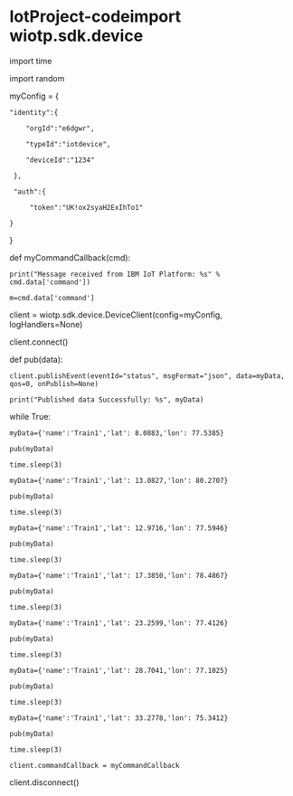 # IotProject-codeimport wiotp.sdk.device

import time

import random

myConfig = {

    "identity":{

        "orgId":"e6dgwr",

        "typeId":"iotdevice",

        "deviceId":"1234"

     },

     "auth":{

         "token":"UK!ox2syaH2ExIhTo1"

    }

}

def myCommandCallback(cmd):

    print("Message received from IBM IoT Platform: %s" % cmd.data['command'])

    m=cmd.data['command']

client = wiotp.sdk.device.DeviceClient(config=myConfig, logHandlers=None)

client.connect()

def pub(data):

    client.publishEvent(eventId="status", msgFormat="json", data=myData, qos=0, onPublish=None)

    print("Published data Successfully: %s", myData)

    

while True:

    myData={'name':'Train1','lat': 8.0883,'lon': 77.5385}

    pub(myData)

    time.sleep(3)

    myData={'name':'Train1','lat': 13.0827,'lon': 80.2707}

    pub(myData)

    time.sleep(3)

    myData={'name':'Train1','lat': 12.9716,'lon': 77.5946}

    pub(myData)

    time.sleep(3)

    myData={'name':'Train1','lat': 17.3850,'lon': 78.4867}

    pub(myData)

    time.sleep(3)

    myData={'name':'Train1','lat': 23.2599,'lon': 77.4126}

    pub(myData)

    time.sleep(3)

    myData={'name':'Train1','lat': 28.7041,'lon': 77.1025}

    pub(myData)

    time.sleep(3)

    myData={'name':'Train1','lat': 33.2778,'lon': 75.3412}

    pub(myData)

    time.sleep(3)

    client.commandCallback = myCommandCallback

client.disconnect()

